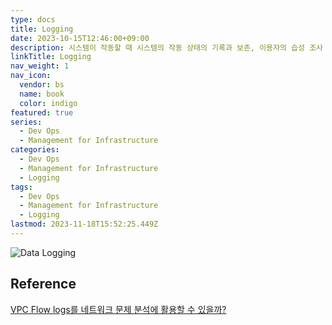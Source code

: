 ```yaml
---
type: docs
title: Logging
date: 2023-10-15T12:46:00+09:00
description: 시스템이 작동할 때 시스템의 작동 상태의 기록과 보존, 이용자의 습성 조사 및 시스템 동작의 분석 등을 하기 위해 작동 중의 각종 정보를 기록해둘 필요가 있는데, 이 기록을 만드는 것
linkTitle: Logging
nav_weight: 1
nav_icon:
  vendor: bs
  name: book
  color: indigo
featured: true
series:
  - Dev Ops
  - Management for Infrastructure
categories:
  - Dev Ops
  - Management for Infrastructure
  - Logging
tags:
  - Dev Ops
  - Management for Infrastructure
  - Logging
lastmod: 2023-11-18T15:52:25.449Z
---
```


![Data Logging](/dev-ops/data-logging.png#center)

## Reference

[VPC Flow logs를 네트워크 문제 분석에 활용할 수 있을까?](https://yozm.wishket.com/magazine/detail/1418/)
